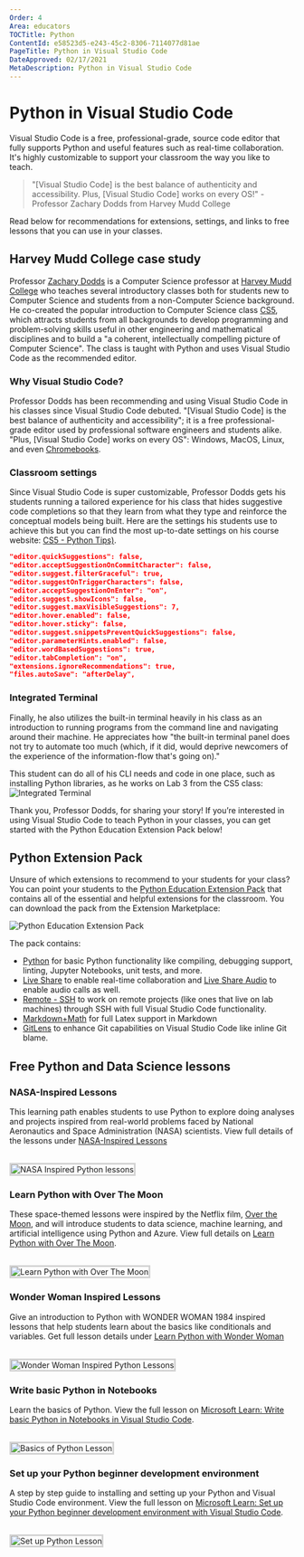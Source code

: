 ```yaml
---
Order: 4
Area: educators
TOCTitle: Python
ContentId: e58523d5-e243-45c2-8306-7114077d81ae
PageTitle: Python in Visual Studio Code
DateApproved: 02/17/2021
MetaDescription: Python in Visual Studio Code
---
```


# Python in Visual Studio Code

Visual Studio Code is a free, professional-grade, source code editor that fully supports Python and useful features such as real-time collaboration. It's highly customizable to support your classroom the way you like to teach.

> "[Visual Studio Code] is the best balance of authenticity and accessibility. Plus, [Visual Studio Code] works on every OS!" - Professor Zachary Dodds from Harvey Mudd College

Read below for recommendations for extensions, settings, and links to free lessons that you can use in your classes.

## Harvey Mudd College case study

Professor [Zachary Dodds](https://www.hmc.edu/about-hmc/hmc-experts/dodds-zachary/) is a Computer Science professor at [Harvey Mudd College](https://www.hmc.edu/) who teaches several introductory classes both for students new to Computer Science and students from a non-Computer Science background. He co-created the popular introduction to Computer Science class [CS5](https://www.cs.hmc.edu/twiki/bin/view/CS5), which attracts students from all backgrounds to develop programming and problem-solving skills useful in other engineering and mathematical disciplines and to build a "a coherent, intellectually compelling picture of Computer Science". The class is taught with Python and uses Visual Studio Code as the recommended editor.

### Why Visual Studio Code?

Professor Dodds has been recommending and using Visual Studio Code in his classes since Visual Studio Code debuted. "[Visual Studio Code] is the best balance of authenticity and accessibility"; it is a free professional-grade editor used by professional software engineers and students alike. "Plus, [Visual Studio Code] works on every OS": Windows, MacOS, Linux, and even [Chromebooks](https://code.visualstudio.com/blogs/2020/12/03/chromebook-get-started).

### Classroom settings

Since Visual Studio Code is super customizable, Professor Dodds gets his students running a tailored experience for his class that hides suggestive code completions so that they learn from what they type and reinforce the conceptual models being built. Here are the settings his students use to achieve this but you can find the most up-to-date settings on his course website: [CS5 - Python Tips)](https://www.cs.hmc.edu/twiki/bin/view/CS5/PythonTips).

```json
"editor.quickSuggestions": false,
"editor.acceptSuggestionOnCommitCharacter": false,
"editor.suggest.filterGraceful": true,
"editor.suggestOnTriggerCharacters": false,
"editor.acceptSuggestionOnEnter": "on",
"editor.suggest.showIcons": false,
"editor.suggest.maxVisibleSuggestions": 7,
"editor.hover.enabled": false,
"editor.hover.sticky": false,
"editor.suggest.snippetsPreventQuickSuggestions": false,
"editor.parameterHints.enabled": false,
"editor.wordBasedSuggestions": true,
"editor.tabCompletion": "on",
"extensions.ignoreRecommendations": true,
"files.autoSave": "afterDelay",
```

### Integrated Terminal

Finally, he also utilizes the built-in terminal heavily in his class as an introduction to running programs from the command line and navigating around their machine. He appreciates how "the built-in terminal panel does not try to automate too much (which, if it did, would deprive newcomers of the experience of the information-flow that's going on)."

This student can do all of his CLI needs and code in one place, such as installing Python libraries, as he works on Lab 3 from the CS5 class:
![Integrated Terminal](images/python/integrated-terminal.gif)

Thank you, Professor Dodds, for sharing your story! If you’re interested in using Visual Studio Code to teach Python in your classes, you can get started with the Python Education Extension Pack below!

## Python Extension Pack

Unsure of which extensions to recommend to your students for your class? You can point your students to the [Python Education Extension Pack](https://marketplace.visualstudio.com/items?itemName=tanhakabir.python-education-extension-pack) that contains all of the essential and helpful extensions for the classroom. You can download the pack from the Extension Marketplace:

![Python Education Extension Pack](images/python/python-extension-pack.png)

The pack contains:
* [Python](https://marketplace.visualstudio.com/items?itemName=ms-python.python) for basic Python functionality like compiling, debugging support, linting, Jupyter Notebooks, unit tests, and more.
* [Live Share](https://marketplace.visualstudio.com/items?itemName=MS-vsliveshare.vsliveshare-pack) to enable real-time collaboration and [Live Share Audio](https://marketplace.visualstudio.com/items?itemName=MS-vsliveshare.vsliveshare-audio) to enable audio calls as well.
* [Remote - SSH](https://marketplace.visualstudio.com/items?itemName=ms-vscode-remote.remote-ssh) to work on remote projects (like ones that live on lab machines) through SSH with full Visual Studio Code functionality.
* [Markdown+Math](https://marketplace.visualstudio.com/items?itemName=goessner.mdmath) for full Latex support in Markdown
* [GitLens](https://marketplace.visualstudio.com/items?itemName=eamodio.gitlens) to enhance Git capabilities on Visual Studio Code like inline Git blame.

## Free Python and Data Science lessons

### NASA-Inspired Lessons
This learning path enables students to use Python to explore doing analyses and projects inspired from real-world problems faced by National Aeronautics and Space Administration (NASA) scientists. View full details of the lessons under [NASA-Inspired Lessons](https://code.visualstudio.com/learn/students/nasa-python)

<br />
<img src="images/python/nasa-learning-path.png" alt="NASA Inspired Python lessons" style="border: 3px solid lightgray">

### Learn Python with Over The Moon
These space-themed lessons were inspired by the Netflix film, [Over the Moon](https://www.youtube.com/watch?v=26DIABx44Tw), and will introduce students to data science, machine learning, and artificial intelligence using Python and Azure. View full details on [Learn Python with Over The Moon](https://code.visualstudio.com/learn/students/over-the-moon-python).

<br />
<img src="images/python/over-the-moon-learning-path.png" alt="Learn Python with Over The Moon" style="border: 3px solid lightgray">

### Wonder Woman Inspired Lessons
Give an introduction to Python with WONDER WOMAN 1984 inspired lessons that help students learn about the basics like conditionals and variables. Get full lesson details under [Learn Python with Wonder Woman](https://code.visualstudio.com/learn/students/wonder-woman-python)

<br />
<img src="images/python/wonder-woman-learning-path.png" alt="Wonder Woman Inspired Python Lessons" style="border: 3px solid lightgray">

### Write basic Python in Notebooks
Learn the basics of Python. View the full lesson on [Microsoft Learn: Write basic Python in Notebooks in Visual Studio Code](https://docs.microsoft.com/learn/modules/basic-python-nasa/).

<br />
<img src="images/python/basic-python-lesson.png" alt="Basics of Python Lesson" style="border: 3px solid lightgray">

### Set up your Python beginner development environment
A step by step guide to installing and setting up your Python and Visual Studio Code environment. View the full lesson on [Microsoft Learn: Set up your Python beginner development environment with Visual Studio Code](https://docs.microsoft.com/learn/modules/python-install-vscode/).

<br />
<img src="images/python/setup-python-lesson.png" alt="Set up Python Lesson" style="border: 3px solid lightgray">
